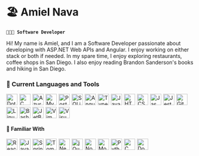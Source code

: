 # 🏖️ Amiel Nava

**`👨🏽‍💻 Software Developer`**

Hi! My name is Amiel, and I am a Software Developer passionate about developing with ASP.NET Web APIs and Angular. I enjoy working on either stack or both if needed. In my spare time, I enjoy exploring restaurants, coffee shops in San Diego. I also enjoy reading Brandon Sanderson's books and hiking in San Diego.

### 🧰 Current Languages and Tools
<div style="display: flex; flex-wrap: wrap; gap: 5px">
    <img alt="Dotnet Core" width="30px" src="https://cdn.jsdelivr.net/gh/devicons/devicon/icons/dotnetcore/dotnetcore-original.svg"/>
    <img alt="C Sharp" width="30px" src="https://cdn.jsdelivr.net/gh/devicons/devicon/icons/csharp/csharp-original.svg"/>
    <img alt="Azure" width="30px" src="https://cdn.jsdelivr.net/gh/devicons/devicon/icons/azure/azure-original.svg"/>
    <img alt="MySQL" width="30px" src="https://cdn.jsdelivr.net/gh/devicons/devicon/icons/mysql/mysql-original.svg"/>
    <img alt="PostgreSQL" width="30px" src="https://cdn.jsdelivr.net/gh/devicons/devicon/icons/postgresql/postgresql-original.svg"/>
    <img alt="SQLite" width="30px" src="https://cdn.jsdelivr.net/gh/devicons/devicon/icons/sqlite/sqlite-original.svg"/>
    <img alt="Angular" width="30px" src="https://cdn.jsdelivr.net/gh/devicons/devicon/icons/angularjs/angularjs-original.svg"/>
    <img alt="TypeScript" width="30px" src="https://cdn.jsdelivr.net/gh/devicons/devicon/icons/typescript/typescript-original.svg"/>
    <img alt="JavaScript" width="30px" src="https://cdn.jsdelivr.net/gh/devicons/devicon/icons/javascript/javascript-original.svg"/>
    <img alt="HTML" width="30px" src="https://cdn.jsdelivr.net/gh/devicons/devicon/icons/html5/html5-original.svg"/>
    <img alt="CSS" width="30px" src="https://cdn.jsdelivr.net/gh/devicons/devicon/icons/css3/css3-original.svg"/>
    <img alt="Jasmine" width="30px" src="https://cdn.jsdelivr.net/gh/devicons/devicon@latest/icons/jasmine/jasmine-original.svg"/>
    <img alt="Jest" width="30px" src="https://cdn.jsdelivr.net/gh/devicons/devicon/icons/jest/jest-plain.svg"/>
    <img alt="Github" width="30px" src="https://cdn.jsdelivr.net/gh/devicons/devicon/icons/github/github-original.svg"/>
    <img alt="Linux" width="30px" src="https://cdn.jsdelivr.net/gh/devicons/devicon/icons/linux/linux-original.svg"/>
    <img alt="Bash" width="30px" src="https://cdn.jsdelivr.net/gh/devicons/devicon/icons/bash/bash-original.svg"/>
    <img alt="JetBrains" width="30px" src="https://cdn.jsdelivr.net/gh/devicons/devicon/icons/jetbrains/jetbrains-original.svg"/>
    <img alt="Vim" width="30px" src="https://cdn.jsdelivr.net/gh/devicons/devicon/icons/vim/vim-original.svg"/>
    <img alt="Visual Studio" width="30px" src="https://cdn.jsdelivr.net/gh/devicons/devicon/icons/visualstudio/visualstudio-plain.svg"/>
</div>

#### 🔎 Familiar With
<div style="display: flex; flex-wrap: wrap; gap: 5px">
    <img alt="React" width="30px" src="https://cdn.jsdelivr.net/gh/devicons/devicon/icons/react/react-original.svg"/>
    <img alt="Java" width="30px" src="https://cdn.jsdelivr.net/gh/devicons/devicon/icons/java/java-original.svg"/>
    <img alt="Spring Boot" width="30px" src="https://cdn.jsdelivr.net/gh/devicons/devicon/icons/spring/spring-original.svg"/>
    <img alt="Tomcat" width="30px" src="https://cdn.jsdelivr.net/gh/devicons/devicon/icons/tomcat/tomcat-original.svg"/>
    <img alt="Next.js" width="30px" src="https://cdn.jsdelivr.net/gh/devicons/devicon/icons/nextjs/nextjs-original-wordmark.svg"/>
    <img alt="jQuery" width="30px" src="https://cdn.jsdelivr.net/gh/devicons/devicon/icons/jquery/jquery-original.svg"/>
    <img alt="Node.js" width="30px" src="https://cdn.jsdelivr.net/gh/devicons/devicon/icons/nodejs/nodejs-original.svg"/>
    <img alt="MongoDB" width="30px" src="https://cdn.jsdelivr.net/gh/devicons/devicon/icons/mongodb/mongodb-original.svg"/>
    <img alt="Python" width="30px" src="https://cdn.jsdelivr.net/gh/devicons/devicon/icons/python/python-original.svg"/>
    <img alt="C" width="30px" src="https://cdn.jsdelivr.net/gh/devicons/devicon/icons/c/c-original.svg"/>
    <img alt="Docker" width="30px" src="https://cdn.jsdelivr.net/gh/devicons/devicon/icons/docker/docker-original.svg"/>
</div>



